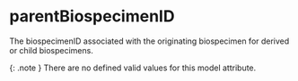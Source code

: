 # parentBiospecimenID
The biospecimenID associated with the originating biospecimen for derived or child biospecimens.


{: .note }
There are no defined valid values for this model attribute.
